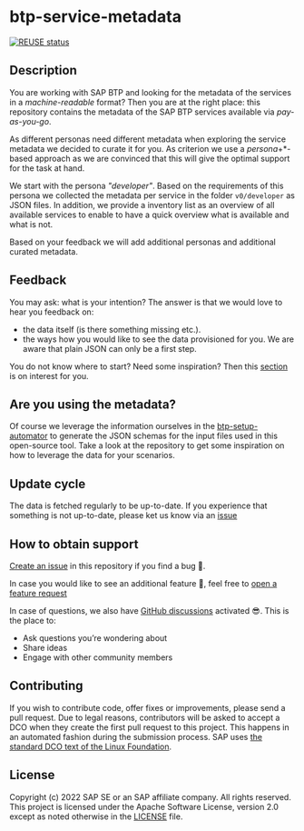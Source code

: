 # btp-service-metadata

[![REUSE status](https://api.reuse.software/badge/github.com/SAP-samples/btp-service-metadata)](https://api.reuse.software/info/github.com/SAP-samples/btp-service-metadata)

## Description

You are working with SAP BTP and looking for the metadata of the services in a *machine-readable* format? Then you are at the right place: this repository contains the metadata of the SAP BTP services available via *pay-as-you-go*.

As different personas need different metadata when exploring the service metadata we decided to curate it for you. As criterion we use a *persona*+*-based approach as we are convinced that this will give the optimal support for the task at hand.

We start with the persona *"developer"*. Based on the requirements of this persona we collected the metadata per service in the folder `v0/developer` as JSON files. In addition, we provide a inventory list as an overview of all available services to enable to have a quick overview what is available and what is not.

Based on your feedback we will add additional personas and additional curated metadata.

## Feedback

You may ask: what is your intention? The answer is that we would love to hear you feedback on:

- the data itself (is there something missing etc.).
- the ways how you would like to see the data provisioned for you. We are aware that plain JSON can only be a first step.

You do not know where to start? Need some inspiration? Then this [section](./metadata-exploration/README.md) is on interest for you.

## Are you using the metadata?

Of course we leverage the information ourselves in the [btp-setup-automator](https://github.com/SAP-samples/btp-setup-automator/) to generate the JSON schemas for the input files used in this open-source tool. Take a look at the repository to get some inspiration on how to leverage the data for your scenarios.

## Update cycle

The data is fetched regularly to be up-to-date. If you experience that something is not up-to-date, please ket us know via an [issue](https://github.com/SAP/btp-service-metadata/issues/new?assignees=&labels=bug&template=bug-report.yml&title=%5BBUG%5D+%3Ctitle%3E)  

## How to obtain support

[Create an issue](https://github.com/SAP/btp-service-metadata/issues/new?assignees=&labels=bug&template=bug-report.yml&title=%5BBUG%5D+%3Ctitle%3E) in this repository if you find a bug 🐞.

In case you would like to see an additional feature 🚀, feel free to [open a feature request](https://github.com/SAP/btp-service-metadata/issues/new?assignees=&labels=enhancement&template=feature-request.yml&title=%5BFEATURE+REQUEST%5D+%3Ctitle%3E)

In case of questions, we also have [GitHub discussions](https://github.com/SAP-samples/btp-service-metadata/discussions) activated 😎. This is the place to:

- Ask questions you’re wondering about
- Share ideas
- Engage with other community members

## Contributing

If you wish to contribute code, offer fixes or improvements, please send a pull request. Due to legal reasons, contributors will be asked to accept a DCO when they create the first pull request to this project. This happens in an automated fashion during the submission process. SAP uses [the standard DCO text of the Linux Foundation](https://developercertificate.org/).

## License

Copyright (c) 2022 SAP SE or an SAP affiliate company. All rights reserved. This project is licensed under the Apache Software License, version 2.0 except as noted otherwise in the [LICENSE](LICENSE) file.
